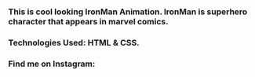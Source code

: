 ### This is cool looking IronMan Animation. IronMan is superhero character that appears in marvel comics.

### Technologies Used: HTML & CSS.

### Find me on Instagram:
